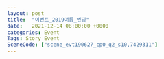 ```yaml
---
layout: post
title:  "이벤트_2019여름_엔딩"
date:   2021-12-14 08:00:00 +0000
categories: Event
Tags: Story Event
SceneCode: ["scene_evt190627_cp0_q2_s10,7429311"]
---
```

